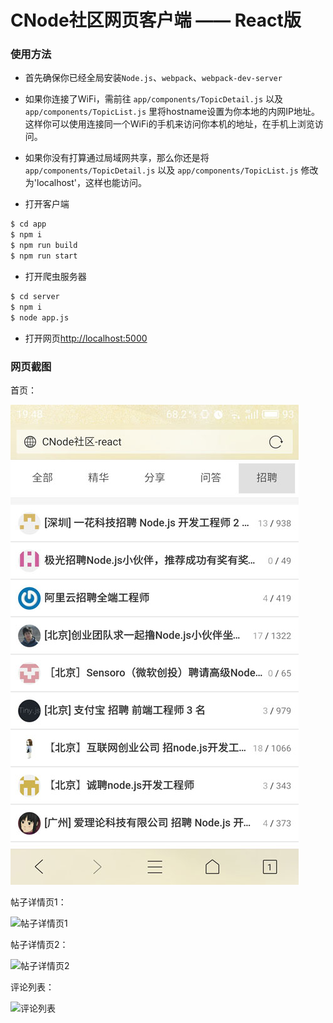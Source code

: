 # CNode社区网页客户端 —— React版

### 使用方法

* 首先确保你已经全局安装`Node.js`、`webpack`、`webpack-dev-server`

* 如果你连接了WiFi，需前往 `app/components/TopicDetail.js` 以及 `app/components/TopicList.js` 里将hostname设置为你本地的内网IP地址。这样你可以使用连接同一个WiFi的手机来访问你本机的地址，在手机上浏览访问。

* 如果你没有打算通过局域网共享，那么你还是将`app/components/TopicDetail.js` 以及 `app/components/TopicList.js` 修改为'localhost'，这样也能访问。

* 打开客户端

``` sh
$ cd app
$ npm i
$ npm run build
$ npm run start
```

* 打开爬虫服务器

``` sh
$ cd server
$ npm i
$ node app.js
```

* 打开网页[http://localhost:5000](http://localhost:5000)

### 网页截图

首页：

![首页](./screenshots/indexPage.jpg)

帖子详情页1：

![帖子详情页1](./screenshots/topicDetail00.jpg)

帖子详情页2：

![帖子详情页2](./screenshots/topicDetail01.jpg)

评论列表：

![评论列表](./screenshots/commentList.jpg)